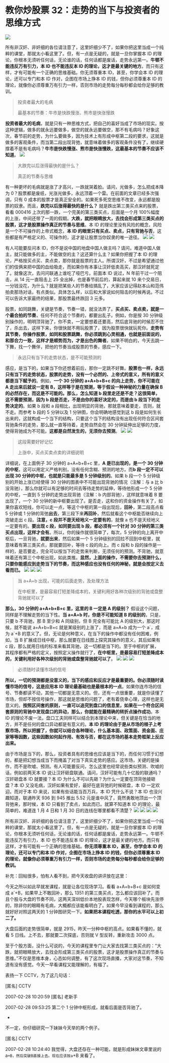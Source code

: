# 教你炒股票 32：走势的当下与投资者的思维方式

![](./1.png)

所有非汉奸、非奸细的各位请注意了，这里奸细少不了，如果你把这里当成一个纯粹的课堂，那就太小看这里了。但，有一点是无疑的，就是一旦你掌握本 ID 的理论，你根本无须听任何话，无论谁的话，任何话都是废话，走势永远第一。**牛顿不能违反万有引力，本 ID 也不能违反本 ID 的理论，这才是最关键的地方**。而只有这样，才有可能有一个正确的思维基础。你无须尊重本 ID，甚至，你学会本 ID 的理论，还可以专门和本 ID 作对，企图在市场上挣本 ID 的钱，但你必须尊重本 ID 的理论，就像你必须尊重万有引力一样，否则市场的走势每分每秒都会给你足够的教训。

> 投资者最大的毛病
>
> 最基本的节奏：牛市是快跌慢涨、熊市是快涨慢跌

**投资者最大的毛病**，就是只有一种思维方式，把自己的喜好当成了市场的现实。按这种逻辑，做多的就永远要做多，做空的就永远要做空，那不有毛病吗？好象这次，春节前的走势，为什么要做多，因为技术上有形成中枢第二段的要求，这就是做多的客观条件，而当第二段出现背弛，就意味着做多的客观条件没有了，继续硬撑着不是有毛病吗？**牛市是快跌慢涨、熊市是快涨慢跌，这最基本的节奏不应该不知道**。
![](./2.png)

> 大跌完以后涨得最快的是什么？
>
> 真正的节奏与思维

有一种更坏的毛病就是涨了才高兴，一跌就哭着脸。请问，光做多，怎么把成本降为 0？股票都是废纸，光涨光做多，永远顶着一个雷。在前面的文章已经多次强调，只有 0 成本的股票才是真正安全的。如果死多死空思维不改变，永远都是股票的奴隶。而且，**跌完以后涨得最快的是什么？** 就是跌出第三类买点来的股票，看看 000416 上次的那一跌，一个完美的第三类买点，后面是一个月 100%幅度的上涨，中间还带了一周的假期。**大跌，就把眼睛放大，去找会形成第三类买点的股票，这才是股票操作真正的节奏与思维**。本 ID 的理论里没有风险的概念，风险是一个不可操作的上帝式概念，**本 ID 的眼里只有买点、卖点，只有背驰与否**，这些都是有严格定义的、可操作的，这才是让股票当你奴隶的唯一途径。
![](./3.png)
![](./4.png)

有人可能要反问本 ID，你不是说中国的地盘中国人做主吗？请问，难道中国人做主，就只能做多的主，不能做空的主？这还算什么主？如果你把握了本 ID 的理论，严格按买点买、卖点卖，那你就是股票的主人。所谓汉奸，不过是希望通过他们的伎俩来把中国的血给吸走，而如果你有本事让汉奸低卖高买，那汉奸就死定了。就像这次，去问问联通上谁吃了哑巴亏。前面本 ID 说过，N 年前干过一个阻击，从 14 元一直阻击上 25 全出掉，也是春节前后的，算起来就 10 来个交易日，一分钱没花，为什么？就是把某些人的节奏给搞乱了，大家应该记得赵本山和范伟拍卖那场对话，有点类似。具体怎么样，以后和大家说如何阻击的时候再说。不过可以告诉大家最终的结果，那股票最终跌回 3 元多。

股票，如同跳舞，关键是节奏，节奏一错，就没法弄了。**买点买、卖点卖，就是一个最合拍的节奏**，任何不符合这个节奏的，都要出乱子。例如，你是按 30 分钟级别操作的，明明顶背驰了，你不卖，一定要想着还要高，然后底背驰的时候忍不住了，杀出去，这样下来，你很快就不用玩股票了，因为股票很快就玩死你。**走势有其节奏，你操作股票，如同和股票跳舞，你必须跳到心灵相通，也就是前面说的，和那合力一致，这样才是顺势而为，才是出色的舞者**。如果不明白的，今天去跳一下舞，找一个舞伴，把他的节奏当成股票的节奏，感应一下。

> 永远只有当下的走势状态，是不可能预测的

感应，是当下的，如果当下你还想着前后，那你一定跳不好舞。**股票也一样，永远只有当下的走势状态，股票的走势，没有一个必然的、上帝式的意义，所有的意义都是当下赋予的**。例如，**一个 30 分钟的 a+A+b+B+c 的向上走势，你不可能在 A 走出来后就说一定有 B，这样等于是在预测，等于假设一种神秘的力量在确保 B 的必然存在，而这是不可能的。那么，怎么知道 b 段里走还是不走？这很简单，这不需要预测，因为 b 段是否走，不是由你的喜好决定的，而是由 b 段当下的走势决定的**。如果 b 段和 a 段相比，出现明显的背驰，那就意味着要走，否则，就不走。而参考 b 段的 5 分钟以及 1 分钟图，你会明确地感觉到这 b 段是如何生长出来的，这就构成一个当下的结构，只要这个当下的结构没有出现任何符合区间套背驰条件的走势，那么就一直等待着，走势自然会在 30 分钟延伸出足够的力度，使得背驰成为不可能。**这都是自然发生的，无须你去预测**。
![](./6.png)
![](./5.png)

> 这段需要好好记忆
>
> 上涨中，买点买卖点卖的详细说明

详细说，在上面例子 30 分钟的 a+A+b+B+c 里，**A 是已出现的，是一个 30 分钟的中枢**，这可以用定义严格判别，没有任何含糊、预测的地方。而**b 段一定不可以出现 30 分钟的中枢，也就是只能最多是 5 分钟级别的**。如果 b 段一个 5 分钟级别的开始上涨已经使得 30 分钟的图表中不可能出现背驰的情况（注解：与 a 比 b 没背驰），那么你就可以有足够的时间去等待走势的延伸，等待他形成一个 5 分钟的中枢，一直到 5 分钟的走势出现背驰（注解：b 内部背驰），这样就意味着 B 要出现了，一个 30 分钟的新中枢要出现了。是否走，这和你的资金操作有关了，如果你喜欢短线，你可以走一点，等这个中枢的第一段出现后，**回补**，第二段高点看 5 分钟或 1 分钟的背弛**出去**，第三段下来**再回补**，然后就看这个中枢能否继续向上突破走出 c 段。**注意，c 段并不是天经地义一定要有的**，就像 a 也不是天经地义一定要有的。**要出现 c 段，如同要出现 b 段，都必须有一个针对 30 分钟的第三类买点出现，这样才会有**。所以，你的操作就很简单了，每次，5 分钟的向上离开中枢后，一旦背驰，**就要出来**，然后如果一个 5 分钟级别的回拉不回到中枢里，就意味着有第三类买点，那就要回补，等待 c 段的向上。而 c 段和 b 段的操作是一样的，是否要走，完全可以按当下的走势来判断，无须任何的预测。不背驰，就意味着还有第三个中枢出现，如此类推。**显然，上面的操作，不需要你去预测什么，只要你能感应到走势当下的节奏，而这种感应也没有任何的神秘，就是会按定义去看而已。**
![](./6.png)
![](./8.png)
![](./7.png)

> 当 a+A+b 出现，可能的后面走势，及处理方法
>
> 在中枢里，是最容易打短差降成本的，关键利用好各种次级别的背驰或盘整背驰就可以了

**那么，30 分钟的 a+A+b+B+c 里，这里的 B 一定是 A 的级别？** 假设这个问题，同样是不理解走势的当下性。**当 a+A+b 时，你是不可能知道 B 的级别的**，只是，只要 b 不背驰，那 B 至少和 A 同级别，但 B 完全有可能比 A 的级别大，那这时候，就不能说 a+A+b+B+c 就是某级别的上涨了，而是 a+A+b 成为一个 a\`，成为 a\`+B 的意义了。但，无论是何种意义，在当下的操作中都没有任何困难，例如，当 B 扩展成日线中枢，那么就要在日线图上探究其操作的意义，其后如果有 c 段，那么就用日线的标准来看其背驰，这一切都是当下的。至于中枢的扩展， 其程序都有严格的定义，按照定义操作就行了，**在中枢里，是最容易打短差降成本的，关键利用好各种次级别的背驰或盘整背驰就可以了**。
![](./6.png)
![](./9.png)
![](./10.png)

> 必须随时读懂市场的信号

**所以，一切的预测都是没意义的，当下的感应和反应才是最重要的。你必须随时读懂市场的信号，这是应用本 ID 理论最基础也是最根本的一点**。如果你连市场的信号、节奏都读不动，其他一切都是无意义的。但，还有一点很重要，就是你读懂了市场，但却不按信号操作，那这就是思维的问题了，老有着侥幸心理，这样也是无意义的。**按照区间套的原则，一直可以追究到盘口的信息里，如果在一个符合区间套原则的背驰中发现盘口的异动，那么，你就能在最精确的转折点操作成功**。本 ID 的理论不废一法，盘口工夫同样可以结合到本理论中来，但关键是在恰当的地方，并不是任何的盘口异动都是有意义的。**本 ID 的理论由于是从市场的根子上考察市场，所以把握了，你就可以结合各种理论，什么基本面、政策面、资金面、庄家等等因数，这些因数如何起作用、有效与否，都在这市场的基本走势框架上反应出来。**

由于市场是当下的，那么，投资者具有的思维也应该是当下的，而任何习惯于幻想的，都是把幻想当成当下而掩盖了对当下真实走势的感应。这市场，关键的是操作，而不是吹嘘、预测。有人可能要反问，怎么这里也经常说些类似预测、吹嘘的话，例如前两天本 ID 说让汉奸砸盘联通。请问，汉奸可能有几十亿股的联通吗？汉奸砸盘本 ID 就要接？本 ID 为什么不可以先砸？为什么一定要在顶背弛接砸盘？本 ID 又没毛病，汉奸如果有爱好，最好在底背弛的时候砸盘，本 ID 一定欢迎。而对于本 ID 来说，如果有些话能当百万兵，本 ID 凭什么不说？本 ID 也没兴趣知道，联通昨天 936 到 945 推出 5.52 元是谁中风了，竟然勇敢地顶出一个顶背弛来，那时候，本 ID 只看到了卖点，如此而已。就算不知道本 ID 的理论，最简单的，难道连 1 月 4 日和 1 月 30 日的连线在哪里都看不清楚？
![](./11.png)
![](./12.png)
![](./13.png)
![](./14.png)

所有非汉奸、非奸细的各位请注意了，这里奸细少不了，如果你把这里当成一个纯粹的课堂，那就太小看这里了。但，有一点是无疑的，就是一旦你掌握本 ID 的理论，你根本无须听任何话，无论谁的话，任何话都是废话，走势永远第一。牛顿不能违反万有引力，本 ID 也不能违反本 ID 的理论，这才是最关键的地方。而只有这样，才有可能有一个正确的思维基础。**你无须尊重本 ID，甚至，你学会本 ID 的理论，还可以专门和本 ID 作对，企图在市场上挣本 ID 的钱，但你必须尊重本 ID 的理论，就像你必须尊重万有引力一样，否则市场的走势每分每秒都会给你足够的教训。**

补充：回帖很多，怕有人看不到，把今天收盘的讲评放在这里：

今天之所以如此早就发课程，就是让各位现场学习。看看 a+A+b+B+c 是如何变成 a`+B，如果早上不敢回补，那么 1351 的第三类买点，怎么都应该回补了。而且个股与大盘的节奏不同，这两天深圳低价本地股表现怎样，今天哪个板块先涨停的，除非你的眼睛有毛病，大概都应该能看明白了。如果今早没看到课程的，那么就好好对照这两天的 1 分钟图研究一下。**如果把本课程吃透，那你的水平可以上初二了。**

大盘后面的走势很简单，就是 2915，昨天一分种中枢的高点。如果看不懂的，就看 5 日线。上不去，那就要二次探底，否则就 V 型反转，重新攻击 3000 点。

至于个股方面，没什么可说的，今天的课程里专门让大家去找第三类买点的：“大跌，就把眼睛放大，去找会形成第三类买点的股票，这才是股票操作真正的节奏与思维。”不仅是思维本身，心态如何调整，有了这次现场直播，大家对这节奏，不知道有没有感觉。今天一早看课程又能理解的，有福了。

表扬一下 CCTV，为了这几句话：

[匿名] CCTV

2007-02-28 10:20:59
[匿名] 老新手

2007-02-28 09:53:25
第二个 1 分钟中枢形成，就看后面是否背驰了。

-
不一定，你仔细研究一下妹妹今天举的两个例子。

[匿名] CCTV

2007-02-28 10:24:40
我觉得，大盘还存在一种可能，就是形成妹妹文章里说的 a`+B，然后突破B直接上去。现在应该按a`+B 来看了。
